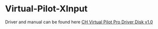 # Virtual-Pilot-XInput

Driver and manual can be found here [CH Virtual Pilot Pro Driver Disk v1.0](https://archive.org/details/CHVPRO)
